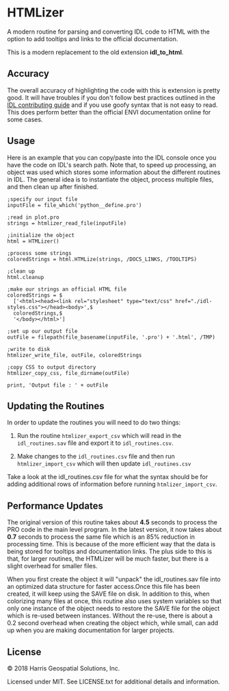 # HTMLizer

A modern routine for parsing and converting IDL code to HTML with the option to add tooltips and links to the official documentation.

This is a modern replacement to the old extension **idl_to_html**.


## Accuracy

The overall accuracy of highlighting the code with this is extension is pretty good. It will have troubles if you don't follow best practices outlined in the [IDL contributing guide](https://github.com/interactive-data-language/ContribGuide) and if you use goofy syntax that is not easy to read. This does perform better than the official ENVI documentation online for some cases.


## Usage

Here is an example that you can copy/paste into the IDL console once you have the code on IDL's search path. Note that, to speed up processing, an object was used which stores some information about the different routines in IDL. The general idea is to instantiate the object, process multiple files, and then clean up after finished.


```idl
;specify our input file
inputFile = file_which('python__define.pro')

;read in plot.pro
strings = htmlizer_read_file(inputFile)

;initialize the object
html = HTMLizer()

;process some strings
coloredStrings = html.HTMLize(strings, /DOCS_LINKS, /TOOLTIPS)

;clean up
html.cleanup

;make our strings an official HTML file
coloredStrings = $
  ['<html><head><link rel="stylesheet" type="text/css" href="./idl-styles.css"></head><body>',$
  coloredStrings,$
  '</body></html>']

;set up our output file
outFile = filepath(file_basename(inputFile, '.pro') + '.html', /TMP)

;write to disk
htmlizer_write_file, outFile, coloredStrings

;copy CSS to output directory
htmlizer_copy_css, file_dirname(outFile)

print, 'Output file : ' + outFile
```


## Updating the Routines

In order to update the routines you will need to do two things:

1. Run the routine `htmlizer_export_csv` which will read in the `idl_routines.sav` file and export it to `idl_routines.csv`.

2. Make changes to the `idl_routines.csv` file and then run `htmlizer_import_csv` which will then update `idl_routines.csv`

Take a look at the idl_routines.csv file for what the syntax should be for adding additional rows of information before running `htmlizer_import_csv`.


## Performance Updates

The original version of this routine takes about **4.5** seconds to process the PRO code in the main level program. In the latest version, it now takes about **0.7** seconds to process the same file which is an 85% reduction in processing time. This is because of the more efficient way that the data is being stored for tooltips and documentation links. The plus side to this is that, for larger routines, the HTMLizer will be much faster, but there is a slight overhead for smaller files.

When you first create the object it will "unpack" the idl_routines.sav file into an optimized data structure for faster access.Once this file has been created, it will keep using the SAVE file on disk. In addition to this, when colorizing many files at once, this routine also uses system variables so that only one instance of the object needs to restore the SAVE file for the object which is re-used between instances. Without the re-use, there is about a 0.2 second overhead when creating the object which, while small, can add up when you are making documentation for larger projects.


## License

© 2018 Harris Geospatial Solutions, Inc.

Licensed under MIT. See LICENSE.txt for additional details and information.
